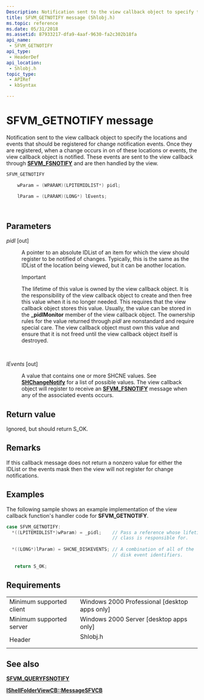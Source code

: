 ```yaml
---
Description: Notification sent to the view callback object to specify the locations and events that should be registered for change notification events.
title: SFVM_GETNOTIFY message (Shlobj.h)
ms.topic: reference
ms.date: 05/31/2018
ms.assetid: 87933217-dfa9-4aaf-9630-fa2c302b18fa
api_name: 
 - SFVM_GETNOTIFY
api_type: 
 - HeaderDef
api_location: 
 - Shlobj.h
topic_type: 
 - APIRef
 - kbSyntax

---
```


# SFVM\_GETNOTIFY message

Notification sent to the view callback object to specify the locations and events that should be registered for change notification events. Once they are registered, when a change occurs in on of these locations or events, the view callback object is notified. These events are sent to the view callback through [**SFVM\_FSNOTIFY**](sfvm-fsnotify.md) and are then handled by the view.


```C++
SFVM_GETNOTIFY 

    wParam = (WPARAM)(LPITEMIDLIST*) pidl;

    lParam = (LPARAM)(LONG*) lEvents;

            
```



## Parameters

<dl> <dt>

*pidl* \[out\]
</dt> <dd>

A pointer to an absolute IDList of an item for which the view should register to be notified of changes. Typically, this is the same as the IDList of the location being viewed, but it can be another location.

> [!IMPORTANT]
> The lifetime of this value is owned by the view callback object. It is the responsibility of the view callback object to create and then free this value when it is no longer needed. This requires that the view callback object stores this value. Usually, the value can be stored in the **\_pidlMonitor** member of the view callback object. The ownership rules for the value returned through *pidl* are nonstandard and require special care. The view callback object must own this value and ensure that it is not freed until the view callback object itself is destroyed.

 

</dd> <dt>

*lEvents* \[out\]
</dt> <dd>

A value that contains one or more SHCNE values. See [**SHChangeNotify**](/windows/desktop/api/shlobj_core/nf-shlobj_core-shchangenotify) for a list of possible values. The view callback object will register to receive an [**SFVM\_FSNOTIFY**](sfvm-fsnotify.md) message when any of the associated events occurs.

</dd> </dl>

## Return value

Ignored, but should return S\_OK.

## Remarks

If this callback message does not return a nonzero value for either the IDList or the events mask then the view will not register for change notifications.

## Examples

The following sample shows an example implementation of the view callback function's handler code for **SFVM\_GETNOTIFY**.


```C++
case SFVM_GETNOTIFY:
  *((LPITEMIDLIST*)wParam) = _pidl;    // Pass a reference whose lifetime this 
                                       // class is responsible for.
                                      
  *((LONG*)lParam) = SHCNE_DISKEVENTS; // A combination of all of the 
                                       // disk event identifiers.
                                       
   return S_OK;
```



## Requirements



|                                     |                                                                                     |
|-------------------------------------|-------------------------------------------------------------------------------------|
| Minimum supported client<br/> | Windows 2000 Professional \[desktop apps only\]<br/>                          |
| Minimum supported server<br/> | Windows 2000 Server \[desktop apps only\]<br/>                                |
| Header<br/>                   | <dl> <dt>Shlobj.h</dt> </dl> |



## See also

<dl> <dt>

[**SFVM\_QUERYFSNOTIFY**](sfvm-queryfsnotify.md)
</dt> <dt>

[**IShellFolderViewCB::MessageSFVCB**](https://msdn.microsoft.com/en-us/library/Bb774968(v=VS.85).aspx)
</dt> </dl>

 

 




